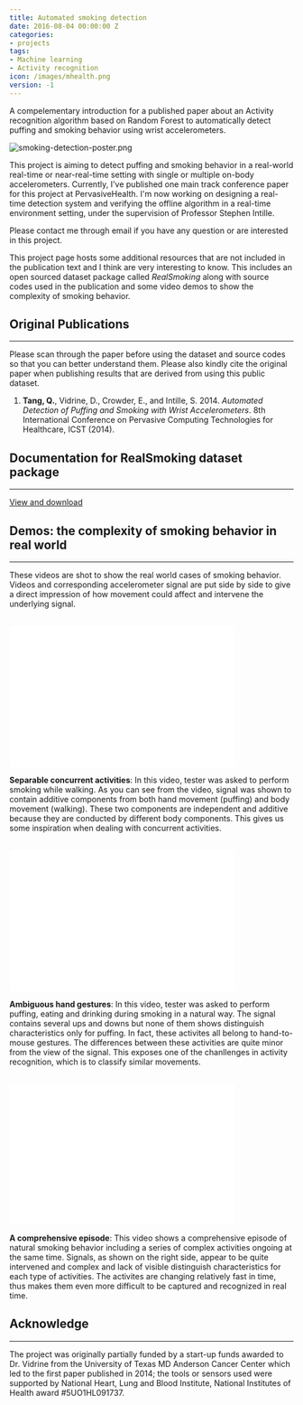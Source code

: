 ```yaml
---
title: Automated smoking detection
date: 2016-08-04 00:00:00 Z
categories:
- projects
tags:
- Machine learning
- Activity recognition
icon: /images/mhealth.png
version: -1
---
```


A compelementary introduction for a published paper about an Activity recognition algorithm based on Random Forest to automatically detect
puffing and smoking behavior using wrist accelerometers.

![smoking-detection-poster.png](/assets/img/project/smoking-detection-poster.png)

This project is aiming to detect puffing and smoking behavior in a real-world real-time or near-real-time setting with single or multiple on-body accelerometers. Currently, I've published one main track conference paper for this project at PervasiveHealth. I'm now working on designing a real-time detection system and verifying the offline algorithm in a real-time environment setting, under the supervision of Professor Stephen Intille.<!--more-->

Please contact me through email if you have any question or are interested in this project.

This project page hosts some additional resources that are not included in the publication text and I think are very interesting to know. This includes an open sourced dataset package called _RealSmoking_ along with source codes used in the publication and some video demos to show the complexity of smoking behavior.

## Original Publications
---

Please scan through the paper before using the dataset and source codes so that you can better understand them. Please also kindly cite the original paper when publishing results that are derived from using this public dataset.

<ol>
    <li><b>Tang, Q.</b>, Vidrine, D., Crowder, E., and Intille, S. 2014. <i>Automated Detection of Puffing and Smoking with Wrist Accelerometers</i>. 8th International Conference on Pervasive Computing Technologies for Healthcare, ICST (2014). <a href="http://eudl.eu/doi/10.4108/icst.pervasivehealth.2014.254978" title="download paper"><i class="fa fa-link"></i></a></li>
</ol>

## Documentation for RealSmoking dataset package
---

[View and download](https://qutang.gitbooks.io/documentation-real-world-puffing-and-smoking-data/content/)

<div class="spacing"></div>


## Demos: the complexity of smoking behavior in real world
---

These videos are shot to show the real world cases of smoking behavior. Videos and corresponding accelerometer signal are put side by side to give a direct impression of how movement could affect and intervene the underlying signal.

<br />
<iframe class="center-block" width="400" height="250" src="//www.youtube.com/embed/0vuninozmh0" frameborder="0" allowfullscreen align="center"></iframe>

__Separable concurrent activities__: In this video, tester was asked to perform smoking while walking. As you can see from the video, signal was shown to contain additive components from both hand movement (puffing) and body movement (walking). These two components are independent and additive because they are conducted by different body components. This gives us some inspiration when dealing with concurrent activities.

<br />
<iframe class="center-block" width="400" height="250" src="//www.youtube.com/embed/9ariksf8jAk" frameborder="0" allowfullscreen></iframe>

__Ambiguous hand gestures__: In this video, tester was asked to perform puffing, eating and drinking during smoking in a natural way. The signal contains several ups and downs but none of them shows distinguish characteristics only for puffing. In fact, these activites all belong to hand-to-mouse gestures. The differences between these activities are quite minor from the view of the signal. This exposes one of the chanllenges in activity recognition, which is to classify similar movements.

<br />
<iframe class="center-block" width="400" height="250" src="//www.youtube.com/embed/FjhBPKOZ1a0" frameborder="0" allowfullscreen></iframe>

__A comprehensive episode__: This video shows a comprehensive episode of natural smoking behavior including a series of complex activities ongoing at the same time. Signals, as shown on the right side, appear to be quite intervened and complex and lack of visible distinguish characteristics for each type of activities. The activites are changing relatively fast in time, thus makes them even more difficult to be captured and recognized in real time.

## Acknowledge
---
The project was originally partially funded by a start-up funds awarded to Dr. Vidrine from the University of Texas MD Anderson Cancer Center which led to the first paper published in 2014; the tools or sensors used were supported by National Heart, Lung and Blood Institute, National Institutes of Health award #5UO1HL091737.
